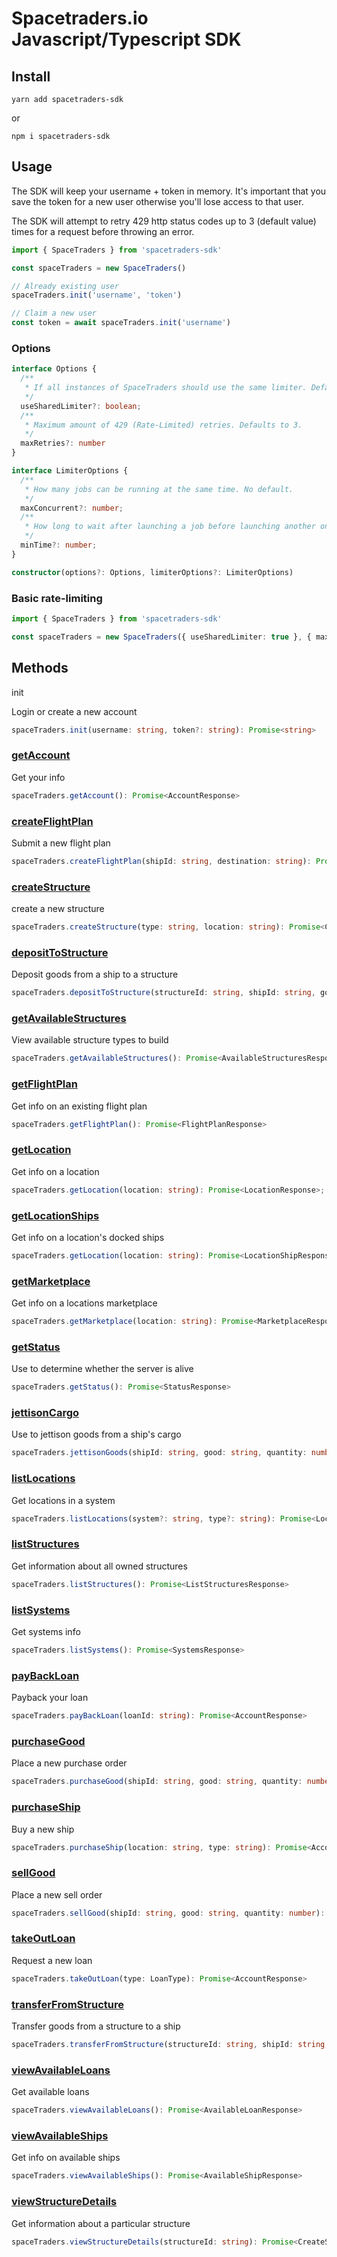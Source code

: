 # Spacetraders.io Javascript/Typescript SDK

## Install

`yarn add spacetraders-sdk`

or

`npm i spacetraders-sdk`

## Usage

The SDK will keep your username + token in memory. It's important that you save the token for a new user otherwise you'll lose access to that user.

The SDK will attempt to retry 429 http status codes up to 3 (default value) times for a request before throwing an error.

```typescript
import { SpaceTraders } from 'spacetraders-sdk'

const spaceTraders = new SpaceTraders()

// Already existing user
spaceTraders.init('username', 'token')

// Claim a new user
const token = await spaceTraders.init('username')
```

### Options

```typescript
interface Options {
  /**
   * If all instances of SpaceTraders should use the same limiter. Defaults to false.
   */
  useSharedLimiter?: boolean;
  /**
   * Maximum amount of 429 (Rate-Limited) retries. Defaults to 3.
   */
  maxRetries?: number
}

interface LimiterOptions {
  /**
   * How many jobs can be running at the same time. No default.
   */
  maxConcurrent?: number;
  /**
   * How long to wait after launching a job before launching another one. No default.
   */
  minTime?: number;
}

constructor(options?: Options, limiterOptions?: LimiterOptions)

```

### Basic rate-limiting

```typescript
import { SpaceTraders } from 'spacetraders-sdk'

const spaceTraders = new SpaceTraders({ useSharedLimiter: true }, { maxConcurrent: 2, minTime: 500 })
```

## Methods

init

Login or create a new account

```typescript
spaceTraders.init(username: string, token?: string): Promise<string>
```

### [getAccount](https://api.spacetraders.io/#api-users-GetInfo)

Get your info

```typescript
spaceTraders.getAccount(): Promise<AccountResponse>
```

### [createFlightPlan](https://api.spacetraders.io/#api-flight_plans-NewFlightPlan)

Submit a new flight plan

```typescript
spaceTraders.createFlightPlan(shipId: string, destination: string): Promise<FlightPlanResponse>
```

### [createStructure](https://api.spacetraders.io/#api-structures-NewStructure)

create a new structure

```typescript
spaceTraders.createStructure(type: string, location: string): Promise<CreateStructureResponse>
```

### [depositToStructure](https://api.spacetraders.io/#api-structures-DepositGoods)

Deposit goods from a ship to a structure

```typescript
spaceTraders.depositToStructure(structureId: string, shipId: string, good: Good, quantity: number): Promise<StructureDepositResponse>
```

### [getAvailableStructures](https://spacetraders.io/docs/structures)

View available structure types to build

```typescript
spaceTraders.getAvailableStructures(): Promise<AvailableStructuresResponse>
```

### [getFlightPlan](https://api.spacetraders.io/#api-flight_plans-GetFlightPlan)

Get info on an existing flight plan

```typescript
spaceTraders.getFlightPlan(): Promise<FlightPlanResponse>
```

### [getLocation](https://api.spacetraders.io/#api-locations-location)

Get info on a location

```typescript
spaceTraders.getLocation(location: string): Promise<LocationResponse>;
```

### [getLocationShips](https://api.spacetraders.io/#api-locations-locationShips)

Get info on a location's docked ships

```typescript
spaceTraders.getLocation(location: string): Promise<LocationShipResponse>
```

### [getMarketplace](https://api.spacetraders.io/#api-marketplace-marketplace)

Get info on a locations marketplace

```typescript
spaceTraders.getMarketplace(location: string): Promise<MarketplaceResponse>
```

### [getStatus](https://api.spacetraders.io/#api-game-status)

Use to determine whether the server is alive

```typescript
spaceTraders.getStatus(): Promise<StatusResponse>
```

### [jettisonCargo](https://api.spacetraders.io/#api-ships-JettisonCargo)

Use to jettison goods from a ship's cargo

```typescript
spaceTraders.jettisonGoods(shipId: string, good: string, quantity: number): Promise<JettisonResponse>
```

### [listLocations](https://api.spacetraders.io/#api-locations-locations)

Get locations in a system

```typescript
spaceTraders.listLocations(system?: string, type?: string): Promise<LocationsResponse>
```

### [listStructures](https://api.spacetraders.io/#api-structures-GetStructures)

Get information about all owned structures

```typescript
spaceTraders.listStructures(): Promise<ListStructuresResponse>
```

### [listSystems](https://api.spacetraders.io/#api-systems-systems)

Get systems info

```typescript
spaceTraders.listSystems(): Promise<SystemsResponse>
```

### [payBackLoan](https://api.spacetraders.io/#api-loans)

Payback your loan

```typescript
spaceTraders.payBackLoan(loanId: string): Promise<AccountResponse>
```

### [purchaseGood](https://api.spacetraders.io/#api-purchase_orders-NewPurchaseOrder)

Place a new purchase order

```typescript
spaceTraders.purchaseGood(shipId: string, good: string, quantity: number): Promise<PurchaseResponse>
```

### [purchaseShip](https://api.spacetraders.io/#api-ships-NewShip)

Buy a new ship

```typescript
spaceTraders.purchaseShip(location: string, type: string): Promise<AccountResponse>
```

### [sellGood](https://api.spacetraders.io/#api-sell_orders-NewSellOrder)

Place a new sell order

```typescript
spaceTraders.sellGood(shipId: string, good: string, quantity: number): Promise<PurchaseResponse>
```

### [takeOutLoan](https://api.spacetraders.io/#api-loans-NewLoan)

Request a new loan

```typescript
spaceTraders.takeOutLoan(type: LoanType): Promise<AccountResponse>
```

### [transferFromStructure](https://api.spacetraders.io/#api-structures-TransferGoods)

Transfer goods from a structure to a ship

```typescript
spaceTraders.transferFromStructure(structureId: string, shipId: string, good: Good, quantity: number): Promise<StructureTransferResponse>
```

### [viewAvailableLoans](https://api.spacetraders.io/#api-loans-loans)

Get available loans

```typescript
spaceTraders.viewAvailableLoans(): Promise<AvailableLoanResponse>
```

### [viewAvailableShips](https://api.spacetraders.io/#api-ships-ships)

Get info on available ships

```typescript
spaceTraders.viewAvailableShips(): Promise<AvailableShipResponse>
```

### [viewStructureDetails](https://api.spacetraders.io/#api-structures-GetStructure)

Get information about a particular structure

```typescript
spaceTraders.viewStructureDetails(structureId: string): Promise<CreateStructureResponse>
```
